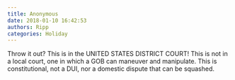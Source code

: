 ```yaml
---
title: Anonymous
date: 2018-01-10 16:42:53
authors: Ripp
categories: Holiday
---
```


 Throw it out? This is in the UNITED STATES DISTRICT COURT! This is not in a local court, one in which a GOB can maneuver and manipulate. This is constitutional, not a DUI, nor a domestic dispute that can be squashed.